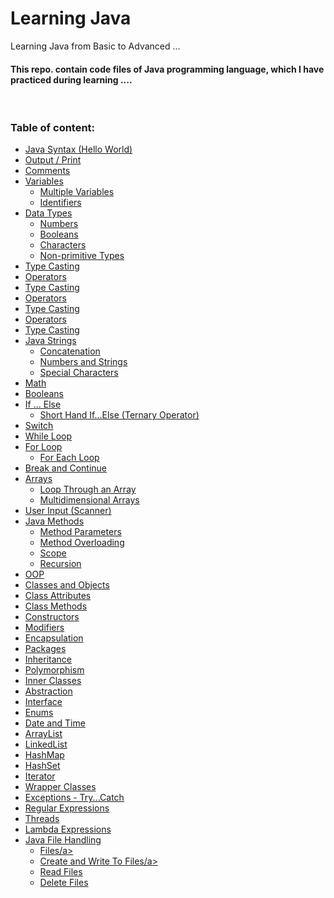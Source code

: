 # Learning Java
Learning Java from Basic to Advanced ...  
#### This repo. contain code files of Java programming language, which I have practiced during learning  ....

<br>

<!-- ---------------------------------------------------------------------------------------------------------------------- -->

### Table of content:

<!-- * <a href=" # ">Hello World</a> -->
* <a href="https://github.com/ayush-sleeping/Learning_Java/blob/main/From%20Personal%20practice/FirstJavaClass.java">Java Syntax 
 (Hello World)</a>
* <a href="  ">Output / Print</a>
* <a href="  ">Comments</a>
* <a href="  ">Variables</a>
  * <a href="  ">Multiple Variables</a>
  * <a href="  ">Identifiers</a>
* <a href="  ">Data Types</a>
  * <a href="  ">Numbers</a>
  * <a href="  ">Booleans</a>
  * <a href="  ">Characters</a>
  * <a href="  ">Non-primitive Types</a>
* <a href="  ">Type Casting</a>
* <a href="  ">Operators</a>
* <a href="  ">Type Casting</a>
* <a href="  ">Operators</a>
* <a href=" # ">Type Casting</a>
* <a href=" # ">Operators</a>
* <a href=" # ">Type Casting</a>
* <a href=" # ">Java Strings</a>
  * <a href="  ">Concatenation</a>
  * <a href="  ">Numbers and Strings</a>
  * <a href="  ">Special Characters</a>
* <a href=" # ">Math</a>
* <a href=" # ">Booleans</a>
* <a href=" # ">If ... Else</a>
  * <a href=" # ">Short Hand If...Else (Ternary Operator)</a>
* <a href=" # ">Switch</a>
* <a href=" # ">While Loop</a>
* <a href=" # ">For Loop</a>
  * <a href=" # ">For Each Loop</a>
* <a href=" # ">Break and Continue</a>
* <a href=" # ">Arrays</a>
  * <a href=" # ">Loop Through an Array</a>
  * <a href=" # ">Multidimensional Arrays</a>
* <a href=" # ">User Input (Scanner)</a>
* <a href=" # ">Java Methods</a>
  * <a href=" # ">Method Parameters</a>
  * <a href=" # ">Method Overloading</a>
  * <a href=" # ">Scope</a>
  * <a href=" # ">Recursion</a>
* <a href=" # ">OOP</a>
* <a href=" # ">Classes and Objects</a>
* <a href=" # ">Class Attributes</a>
* <a href=" # ">Class Methods</a>
* <a href=" # ">Constructors</a>
* <a href=" # ">Modifiers</a>
* <a href=" # ">Encapsulation</a>
* <a href=" # ">Packages</a>
* <a href=" # ">Inheritance</a>
* <a href=" # ">Polymorphism</a>
* <a href=" # ">Inner Classes</a>
* <a href=" # ">Abstraction</a>
* <a href=" # ">Interface</a>
* <a href=" # ">Enums</a>
* <a href=" # ">Date and Time</a>
* <a href=" # ">ArrayList</a>
* <a href=" # ">LinkedList</a>
* <a href=" # ">HashMap</a>
* <a href=" # ">HashSet</a>
* <a href=" # ">Iterator</a>
* <a href=" # ">Wrapper Classes</a>
* <a href=" # ">Exceptions - Try...Catch</a>
* <a href=" # ">Regular Expressions</a>
* <a href=" # ">Threads</a>
* <a href=" # ">Lambda Expressions</a>
* <a href=" # ">Java File Handling</a>
  * <a href=" # ">Files/a>
  * <a href=" # ">Create and Write To Files/a>
  * <a href=" # ">Read Files</a>
  * <a href=" # ">Delete Files</a>





